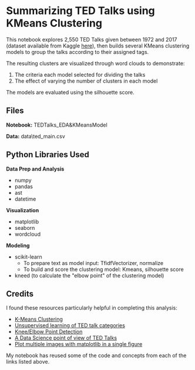 # Summarizing TED Talks using KMeans Clustering

This notebook explores 2,550 TED Talks given between 1972 and 2017 (dataset available from Kaggle [here](https://www.kaggle.com/rounakbanik/ted-talks)), then builds several KMeans clustering models to group the talks according to their assigned tags.

The resulting clusters are visualized through word clouds to demonstrate: 
1. The criteria each model selected for dividing the talks 
2. The effect of varying the number of clusters in each model

The models are evaluated using the silhouette score.

  
## Files

**Notebook:** TEDTalks_EDA&KMeansModel

**Data:** data\ted_main.csv


## Python Libraries Used

**Data Prep and Analysis**
- numpy
- pandas
- ast
- datetime

**Visualization**
- matplotlib
- seaborn
- wordcloud

**Modeling**
- scikit-learn
  - To prepare text as model input: TfidfVectorizer, normalize
  - To build and score the clustering model: Kmeans, silhouette score
- kneed (to calculate the "elbow point" of the clustering model)

  
## Credits

I found these resources particularly helpful in completing this analysis:

- [K-Means Clustering](https://towardsdatascience.com/k-means-clustering-8e1e64c1561c)
- [Unsupervised learning of TED talk categories](https://www.kaggle.com/mattchurgin/unsupervised-learning-of-ted-talk-categories)
- [Knee/Elbow Point Detection](https://www.kaggle.com/kevinarvai/knee-elbow-point-detection)
- [A Data Science point of view of TED Talks](https://www.kaggle.com/liberoliber/a-data-science-point-of-view-of-ted-talks#Summarizing-the-TED-Trascripts)
- [Plot multiple images with matplotlib in a single figure](https://gist.github.com/soply/f3eec2e79c165e39c9d540e916142ae1)

My notebook has reused some of the code and concepts from each of the links listed above.
